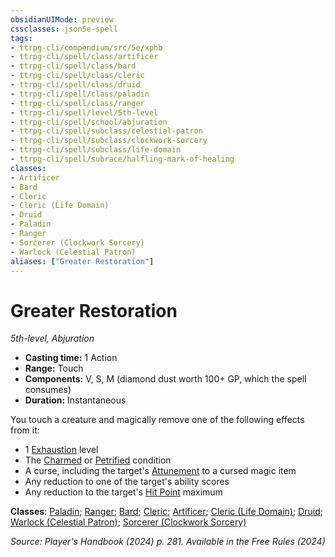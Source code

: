 ```yaml
---
obsidianUIMode: preview
cssclasses: json5e-spell
tags:
- ttrpg-cli/compendium/src/5e/xphb
- ttrpg-cli/spell/class/artificer
- ttrpg-cli/spell/class/bard
- ttrpg-cli/spell/class/cleric
- ttrpg-cli/spell/class/druid
- ttrpg-cli/spell/class/paladin
- ttrpg-cli/spell/class/ranger
- ttrpg-cli/spell/level/5th-level
- ttrpg-cli/spell/school/abjuration
- ttrpg-cli/spell/subclass/celestial-patron
- ttrpg-cli/spell/subclass/clockwork-sorcery
- ttrpg-cli/spell/subclass/life-domain
- ttrpg-cli/spell/subrace/halfling-mark-of-healing
classes:
- Artificer
- Bard
- Cleric
- Cleric (Life Domain)
- Druid
- Paladin
- Ranger
- Sorcerer (Clockwork Sorcery)
- Warlock (Celestial Patron)
aliases: ["Greater Restoration"]
---
```

# Greater Restoration
*5th-level, Abjuration*  


- **Casting time:** 1 Action
- **Range:** Touch
- **Components:** V, S, M (diamond dust worth 100+ GP, which the spell consumes)
- **Duration:** Instantaneous

You touch a creature and magically remove one of the following effects from it:

- 1 [Exhaustion](Misc%20Files/CLI/rules/conditions.md#Exhaustion) level  
- The [Charmed](Misc%20Files/CLI/rules/conditions.md#Charmed) or [Petrified](Misc%20Files/CLI/rules/conditions.md#Petrified) condition  
- A curse, including the target's [Attunement](Misc%20Files/CLI/rules/variant-rules/attunement-xphb.md) to a cursed magic item  
- Any reduction to one of the target's ability scores  
- Any reduction to the target's [Hit Point](Misc%20Files/CLI/rules/variant-rules/hit-points-xphb.md) maximum  

**Classes**: [Paladin](Misc%20Files/CLI/compendium/lists/list-spells-classes-paladin.md); [Ranger](Misc%20Files/CLI/compendium/lists/list-spells-classes-ranger.md); [Bard](Misc%20Files/CLI/compendium/lists/list-spells-classes-bard.md); [Cleric](Misc%20Files/CLI/compendium/lists/list-spells-classes-cleric.md); [Artificer](Misc%20Files/CLI/compendium/lists/list-spells-classes-artificer.md); [Cleric (Life Domain)](Misc%20Files/CLI/compendium/lists/list-spells-classes-cleric-xphb-life-domain-xphb.md "subclass=XPHB;class=XPHB"); [Druid](Misc%20Files/CLI/compendium/lists/list-spells-classes-druid.md); [Warlock (Celestial Patron)](Misc%20Files/CLI/compendium/lists/list-spells-classes-warlock-xphb-celestial-patron-xphb.md "subclass=XPHB;class=XPHB"); [Sorcerer (Clockwork Sorcery)](Misc%20Files/CLI/compendium/lists/list-spells-classes-sorcerer-xphb-clockwork-sorcery-xphb.md "subclass=XPHB;class=XPHB")

*Source: Player's Handbook (2024) p. 281. Available in the Free Rules (2024)*